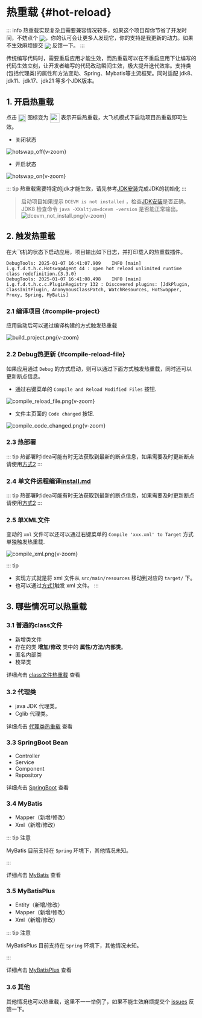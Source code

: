 # 热重载 <Badge type="warning" text="beta" /> {#hot-reload} 

::: info
热重载实现复杂且需要兼容情况较多，如果这个项目帮你节省了开发时间，不妨点个 <a target="_blank" href="https://github.com/future0923/debug-tools"><img src="https://img.shields.io/github/stars/future0923/debug-tools?style=flat&logo=GitHub" style="display: inline-block; vertical-align: middle;" /></a>，你的认可会让更多人发现它，你的支持是我更新的动力。如果不生效麻烦提交 <a target="_blank" href="https://github.com/future0923/debug-tools/issues"><img src="https://img.shields.io/github/issues-closed/future0923/debug-tools?style=flat&logo=github" style="display: inline-block; vertical-align: middle;" /></a> 反馈一下。
:::

传统编写代码时，需要重启应用才能生效，而热重载可以在不重启应用下让编写的代码生效立刻，让开发者编写的代码改动瞬间生效，极大提升迭代效率。支持类(包括代理类)的属性和方法变动、Spring、Mybatis等主流框架。同时适配 jdk8、jdk11、jdk17、jdk21 等多个JDK版本。

## 1. 开启热重载

点击 <img src="/icon/hotswap.svg" style="display: inline-block; width: 20px; height: 20px; vertical-align: middle;" /> 图标变为 <img src="/icon/hotswap_on.svg" style="display: inline-block; width: 25px; height: 25px; vertical-align: middle;" /> 表示开启热重载，大飞机模式下启动项目热重载即可生效。

- 关闭状态

![hotswap_off](/images/hotswap_off.png){v-zoom}

- 开启状态

![hotswap_on](/images/hotswap_on.png){v-zoom}

::: tip
热重载需要特定的jdk才能生效，请先参考[JDK安装](quick-start#jdk)完成JDK的初始化
:::

> 启动项目如果提示 `DCEVM is not installed` ，检查[JDK安装](quick-start#jdk)是否正确。JDK8 检查命令 `java -XXaltjvm=dcevm -version` 是否能正常输出。
> ![dcevm_not_install.png](/images/dcevm_not_install.png){v-zoom}

## 2. 触发热重载

在大飞机的状态下启动应用，项目输出如下日志，并打印载入的热重载插件。

```text
DebugTools: 2025-01-07 16:41:07.909    INFO [main] i.g.f.d.t.h.c.HotswapAgent 44 : open hot reload unlimited runtime class redefinition.{3.3.0}
DebugTools: 2025-01-07 16:41:08.498    INFO [main] i.g.f.d.t.h.c.c.PluginRegistry 132 : Discovered plugins: [JdkPlugin, ClassInitPlugin, AnonymousClassPatch, WatchResources, HotSwapper, Proxy, Spring, MyBatis]
```

### 2.1 编译项目 {#compile-project}

应用启动后可以通过编译构建的方式触发热重载

![build_project.png](/images/build_project.png){v-zoom}

### 2.2 Debug热更新 {#compile-reload-file}

如果应用通过 `Debug` 的方式启动，则可以通过下面方式触发热重载，同时还可以更新断点信息。

- 通过右键菜单的 `Compile and Reload Modified Files` 按钮.
  
![compile_reload_file.png](/images/compile_reload_file.png){v-zoom}

- 文件主页面的 `Code changed` 按钮.

![compile_code_changed.png](/images/compile_code_changed.png){v-zoom}

### 2.3 热部署

<!--@include: ./parts/hot-deploy-muti-file.md-->

::: tip
热部署时idea可能有时无法获取到最新的断点信息，如果需要及时更新断点请使用[方式2](#compile-reload-file)
:::

### 2.4 单文件远程编译[install.md](install.md)

<!--@include: ./parts/hot-deploy-one-file.md-->

::: tip
热部署时idea可能有时无法获取到最新的断点信息，如果需要及时更新断点请使用[方式2](#compile-reload-file)
:::

### 2.5 单XML文件

变动的 `xml` 文件可以还可以通过右键菜单的 `Compile 'xxx.xml' to Target` 方式单独触发热重载.

![compile_xml.png](/images/compile_xml.png){v-zoom}

::: tip
- 实现方式就是将 xml 文件从 `src/main/resources` 移动到对应的 `target/` 下。
- 也可以通过[方式1](#compile-project)触发 xml 文件。
:::

## 3. 哪些情况可以热重载

### 3.1 普通的class文件

- 新增类文件
- 存在的类 **增加/修改** 类中的 **属性/方法/内部类**。
- 匿名内部类
- 枚举类

详细点击 [class文件热重载](hot-reload-class.md) 查看

### 3.2 代理类

- java JDK 代理类。
- Cglib 代理类。

详细点击 [代理类热重载](hot-reload-proxy.md) 查看

### 3.3 SpringBoot Bean

- Controller
- Service
- Component
- Repository

详细点击 [SpringBoot](hot-reload-springboot.md) 查看

### 3.4 MyBatis

- Mapper（新增/修改）
- Xml（新增/修改）

::: tip 注意

MyBatis 目前支持在 `Spring` 环境下，其他情况未知。

:::

详细点击 [MyBatis](hot-reload-mybatis.md) 查看

### 3.5 MyBatisPlus

- Entity（新增/修改）
- Mapper（新增/修改）
- Xml（新增/修改）

::: tip 注意

MyBatisPlus 目前支持在 `Spring` 环境下，其他情况未知。

:::

详细点击 [MyBatisPlus](hot-reload-mybatis-plus.md) 查看

### 3.6 其他

其他情况也可以热重载，这里不一一举例了，如果不能生效麻烦提交个 [issues](https://github.com/future0923/debug-tools/issues) 反馈一下。